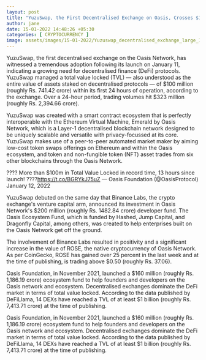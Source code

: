 ```yaml
---
layout: post
title: "YuzuSwap, the First Decentralised Exchange on Oasis, Crosses $100-Million TVL Within 13 Hours of Launch"
author: jane 
date: 15-01-2022 14:48:26 +05:30 
categories: [ CRYPTOCURRENCY ] 
image: assets/images/15-01-2022/Yuzuswap_decentralised_exchange_large_1642150076563.jpg
---
```

YuzuSwap, the first decentralised exchange on the Oasis Network, has witnessed a tremendous adoption following its launch on January 11, indicating a growing need for decentralised finance (DeFi) protocols. YuzuSwap managed a total value locked (TVL) — also understood as the entire value of assets staked on decentralised protocols — of $100 million (roughly Rs. 741.42 crore) within its first 24 hours of operation, according to the exchange. Over a 24-hour period, trading volumes hit $323 million (roughly Rs. 2,394.66 crore).

YuzuSwap was created with a smart contract ecosystem that is perfectly interoperable with the Ethereum Virtual Machine, Emerald by Oasis Network, which is a Layer-1 decentralised blockchain network designed to be uniquely scalable and versatile with privacy-focussed at its core. YuzuSwap makes use of a peer-to-peer automated market maker by aiming low-cost token swaps offerings on Ethereum and within the Oasis ecosystem, and token and non-fungible token (NFT) asset trades from six other blockchains through the Oasis Network.

???? More than $100m in Total Value Locked in record time, 13 hours since launch! ????https://t.co/BGRYkJ75uZ — Oasis Foundation (@OasisProtocol) January 12, 2022

YuzuSwap debuted on the same day that Binance Labs, the crypto exchange's venture capital arm, announced its investment in Oasis Network's $200 million (roughly Rs. 1482.84 crore) developer fund. The Oasis Ecosystem Fund, which is funded by Hashed, Jump Capital, and Dragonfly Capital, among others, was created to help enterprises built on the Oasis Network get off the ground.

The involvement of Binance Labs resulted in positivity and a significant increase in the value of ROSE, the native cryptocurrency of Oasis Network. As per CoinGecko, ROSE has gained over 25 percent in the last week and at the time of publishing, is trading above $0.50 (roughly Rs. 37.06).

Oasis Foundation, in November 2021, launched a $160 million (roughly Rs. 1,186.19 crore) ecosystem fund to help founders and developers on the Oasis network and ecosystem. Decentralised exchanges dominate the DeFi market in terms of total value locked. According to the data published by DeFiLlama, 14 DEXs have reached a TVL of at least $1 billion (roughly Rs. 7,413.71 crore) at the time of publishing.

Oasis Foundation, in November 2021, launched a $160 million (roughly Rs. 1,186.19 crore) ecosystem fund to help founders and developers on the Oasis network and ecosystem. Decentralised exchanges dominate the DeFi market in terms of total value locked. According to the data published by DeFiLlama, 14 DEXs have reached a TVL of at least $1 billion (roughly Rs. 7,413.71 crore) at the time of publishing.